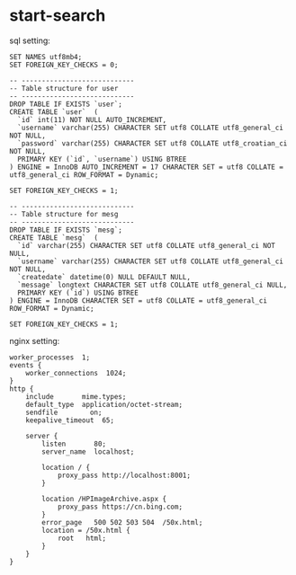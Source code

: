 # start-search

sql setting:

    SET NAMES utf8mb4;
    SET FOREIGN_KEY_CHECKS = 0;

    -- ----------------------------
    -- Table structure for user
    -- ----------------------------
    DROP TABLE IF EXISTS `user`;
    CREATE TABLE `user`  (
      `id` int(11) NOT NULL AUTO_INCREMENT,
      `username` varchar(255) CHARACTER SET utf8 COLLATE utf8_general_ci NOT NULL,
      `password` varchar(255) CHARACTER SET utf8 COLLATE utf8_croatian_ci NOT NULL,
      PRIMARY KEY (`id`, `username`) USING BTREE
    ) ENGINE = InnoDB AUTO_INCREMENT = 17 CHARACTER SET = utf8 COLLATE = utf8_general_ci ROW_FORMAT = Dynamic;

    SET FOREIGN_KEY_CHECKS = 1;
    
    -- ----------------------------
    -- Table structure for mesg
    -- ----------------------------
    DROP TABLE IF EXISTS `mesg`;
    CREATE TABLE `mesg`  (
      `id` varchar(255) CHARACTER SET utf8 COLLATE utf8_general_ci NOT NULL,
      `username` varchar(255) CHARACTER SET utf8 COLLATE utf8_general_ci NOT NULL,
      `createdate` datetime(0) NULL DEFAULT NULL,
      `message` longtext CHARACTER SET utf8 COLLATE utf8_general_ci NULL,
      PRIMARY KEY (`id`) USING BTREE
    ) ENGINE = InnoDB CHARACTER SET = utf8 COLLATE = utf8_general_ci ROW_FORMAT = Dynamic;

    SET FOREIGN_KEY_CHECKS = 1;


nginx setting:

    worker_processes  1;
    events {
        worker_connections  1024;
    }
    http {
        include       mime.types;
        default_type  application/octet-stream;
        sendfile        on;
        keepalive_timeout  65;

        server {
            listen       80;
            server_name  localhost;

            location / {
                proxy_pass http://localhost:8001;
            }

            location /HPImageArchive.aspx {
                proxy_pass https://cn.bing.com;
            }
            error_page   500 502 503 504  /50x.html;
            location = /50x.html {
                root   html;
            }
        }
    }
